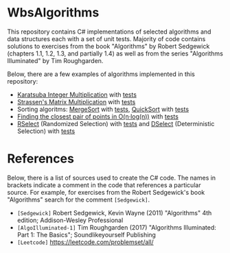 # WbsAlgorithms

This repository contains C# implementations of selected algorithms and data structures each with a set of unit tests. Majority of code
contains solutions to exercises from the book "Algorithms" by Robert Sedgewick (chapters 1.1, 1.2, 1.3, and partially 1.4) as well as
from the series "Algorithms Illuminated" by Tim Roughgarden. 

Below, there are a few examples of algorithms implemented in this repository:

* [Karatsuba Integer Multiplication](./WbsAlgorithms/Arithmetics/IntegerMultiplication.cs) with [tests](./WbsAlgorithmsTest/Arithmetics/IntegerMultiplicationTest.cs)
* [Strassen's Matrix Multiplication](./WbsAlgorithms/Arithmetics/MatrixMultiplication.cs) with [tests](./WbsAlgorithmsTest/Arithmetics/MatrixMultiplicationTest.cs)
* Sorting algoritms: [MergeSort](./WbsAlgorithms/Sorting/MergeSort.cs) with [tests](./WbsAlgorithmsTest/Sorting/MergeSortTest.cs), [QuickSort](./WbsAlgorithms/Sorting/QuickSort.cs) with [tests](./WbsAlgorithmsTest/Sorting/QuickSortTest.cs)
* [Finding the closest pair of points in O(n&#183;log(n))](./WbsAlgorithms/PairMinMax/ClosestPair2D.cs) with [tests](./WbsAlgorithmsTest/PairMinMax/ClosestPair2DTest.cs)
* [RSelect](./WbsAlgorithms/Searching/RSelect.cs) (Randomized Selection) with [tests](./WbsAlgorithmsTest/Searching/RSelectTest.cs) and [DSelect](./WbsAlgorithms/Searching/DSelect.cs) (Deterministic Selection) with [tests](./WbsAlgorithmsTest/Searching/DSelectTest.cs)


# References

Below, there is a list of sources used to create the C# code. The names in brackets indicate a comment in the code that references 
a particular source. For example, for exercises from the Robert Sedgewick's book "Algorithms" search for the comment ``[Sedgewick]``.

- ``[Sedgewick]`` Robert Sedgewick, Kevin Wayne (2011) "Algorithms" 4th edition; Addison-Wesley Professional
- ``[AlgoIlluminated-1]`` Tim Roughgarden (2017) "Algorithms Illuminated: Part 1: The Basics"; Soundlikeyourself Publishing
- ``[Leetcode]`` https://leetcode.com/problemset/all/




